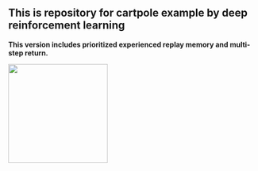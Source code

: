 This is repository for cartpole example by deep reinforcement learning
----------------------------------------------------------------------
__This version includes prioritized experienced replay memory and multi-step return.__

<img width="200" src=![Cartpole_PER+MSE](https://user-images.githubusercontent.com/36583413/99702516-37f4ec00-2ad9-11eb-8ace-b72542efa956.jpg)>
